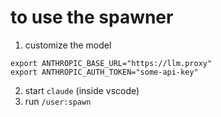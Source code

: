 # to use the spawner

1. customize the model
```
export ANTHROPIC_BASE_URL="https://llm.proxy"
export ANTHROPIC_AUTH_TOKEN="some-api-key"
```

2. start `claude` (inside vscode)
3. run `/user:spawn`
